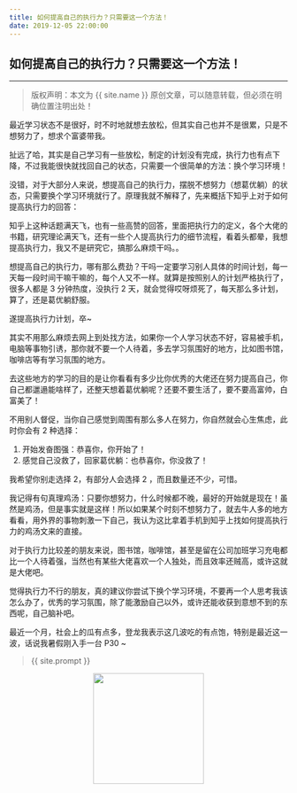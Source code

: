 ```yaml
---
title: 如何提高自己的执行力？只需要这一个方法！
date: 2019-12-05 22:00:00
---
```

## 如何提高自己的执行力？只需要这一个方法！

***
> 版权声明：本文为 {{ site.name }} 原创文章，可以随意转载，但必须在明确位置注明出处！

最近学习状态不是很好，时不时地就想去放松，但其实自己也并不是很累，只是不想努力了，想求个富婆带我。

扯远了哈，其实是自己学习有一些放松，制定的计划没有完成，执行力也有点下降，不过我能很快就找回自己的状态，只需要一个很简单的方法：换个学习环境！

没错，对于大部分人来说，想提高自己的执行力，摆脱不想努力（想葛优躺）的状态，只需要换个学习环境就行了。原理我就不解释了，先来概括下知乎上对于如何提高执行力的回答：

知乎上这种话题满天飞，也有一些高赞的回答，里面把执行力的定义，各个大佬的书籍，研究理论满天飞，还有一些个人提高执行力的细节流程，看着头都晕，我想提高执行力，我又不是研究它，搞那么麻烦干吗。。

想提高自己的执行力，哪有那么费劲？干吗一定要学习别人具体的时间计划，每一天每一段时间干嘛干嘛的，每个人又不一样。就算是按照别人的计划严格执行了，很多人都是 3 分钟热度，没执行 2 天，就会觉得哎呀烦死了，每天那么多计划，算了，还是葛优躺舒服。

遂提高执行力计划，卒~

其实不用那么麻烦去网上到处找方法，如果你一个人学习状态不好，容易被手机，电脑等事物引诱，那你就不要一个人待着，多去学习氛围好的地方，比如图书馆，咖啡店等有学习氛围的地方。

去这些地方的学习的目的是让你看看有多少比你优秀的大佬还在努力提高自己，你自己都邋遢能啥样了，还整天想着葛优躺呢？还要不要生活了，要不要高富帅，白富美了！

不用别人督促，当你自己感觉到周围有那么多人在努力，你自然就会心生焦虑，此时你会有 2 种选择：

1. 开始发奋图强：恭喜你，你开始了！
2. 感觉自己没救了，回家葛优躺：也恭喜你，你没救了！

我希望你别走选择 2，有部分人会选择 2 ，而且数量还不少，可惜。

我记得有句真理鸡汤：只要你想努力，什么时候都不晚，最好的开始就是现在！虽然是鸡汤，但是事实就是这样！所以如果某个时刻不想努力了，就去牛人多的地方看看，用外界的事物刺激一下自己，我认为这比拿着手机到知乎上找如何提高执行力的鸡汤文来的直接。

对于执行力比较差的朋友来说，图书馆，咖啡馆，甚至是留在公司加班学习充电都比一个人待着强，当然也有某些大佬喜欢一个人独处，而且效率还贼高，或许这就是大佬吧。

觉得执行力不行的朋友，真的建议你尝试下换个学习环境，不要再一个人思考我该怎么办了，优秀的学习氛围，除了能激励自己以外，或许还能收获到意想不到的东西呢，自己脑补吧。

最近一个月，社会上的瓜有点多，登龙我表示这几波吃的有点饱，特别是最近这一波，话说我暑假刚入手一台 P30 ~

> {{ site.prompt }}

<div  align="center">
<img src="https://dlonng.com/images/wechart.jpg" width = "200" height = "200"/>